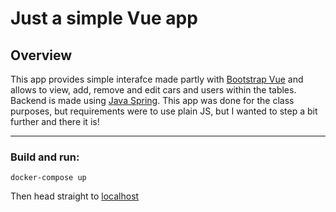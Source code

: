 # Just a simple Vue app 

## Overview

This app provides simple interafce made partly with [Bootstrap Vue](https://bootstrap-vue.org/) and allows to view, add, remove and edit cars and users within the tables. Backend is made using [Java Spring](https://spring.io/). This app was done for the class purposes, but requirements were to use plain JS, but I wanted to step a bit further and there it is!

****
### Build and run: 
`docker-compose up`  

Then head straight to [localhost](http://localhost)